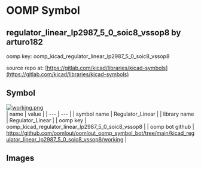 # OOMP Symbol  
## regulator_linear_lp2987_5_0_soic8_vssop8  by arturo182  
  
oomp key: oomp_kicad_regulator_linear_lp2987_5_0_soic8_vssop8  
  
source repo at: [https://gitlab.com/kicad/libraries/kicad-symbols](https://gitlab.com/kicad/libraries/kicad-symbols)  
## Symbol  
  
[![working.png](working_600.png)](working.png)  
| name | value | 
| --- | --- | 
| symbol name | Regulator_Linear | 
| library name | Regulator_Linear | 
| oomp key | oomp_kicad_regulator_linear_lp2987_5_0_soic8_vssop8 | 
| oomp bot github | https://github.com/oomlout/oomlout_oomp_symbol_bot/tree/main/kicad_regulator_linear_lp2987_5_0_soic8_vssop8/working | 
## Images  
